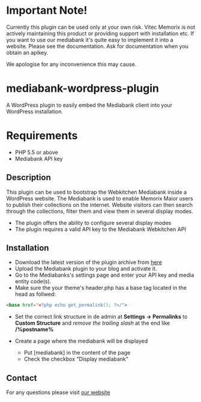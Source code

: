 # Important Note!

Currently this plugin can be used only at your own risk. Vitec Memorix is not actively maintaining this product or providing support with installation etc. If you want to use our mediabank it's quite easy to implement it into a website. Please see the documentation. Ask for documentation when you obtain an apikey. 

We apologise for any inconvenience this may cause.


# mediabank-wordpress-plugin

A WordPress plugin to easily embed the Mediabank client into your WordPress installation.

# Requirements

- PHP 5.5 or above
- Mediabank API key

## Description

This plugin can be used to bootstrap the Webkitchen Mediabank inside a WordPress website. The Mediabank is used to enable Memorix Maior users to publish their collections on the internet. Website visitors can then search through the collections, filter them and view them in several display modes.

* The plugin offers the ability to configure several display modes
* The plugin requires a valid API key to the Mediabank Webkitchen API


## Installation

* Download the latest version of the plugin archive from [here](https://github.com/vitec-memorix/mediabank-wordpress-plugin/archive/v1.3.zip)
* Upload the Mediabank plugin to your blog and activate it.
* Go to the Mediabanks's settings page and enter your API key and media entity code(s).
* Make sure the your theme's header.php has a base tag located in the head as follwed:

```html
<base href="<?php echo get_permalink(); ?>/">
```

* Set the correct link structure in de admin at **Settings -> Permalinks** to **Custom Structure** and *remove the trailing slash* at the end like **/%postname%**

* Create a page where the mediabank will be displayed
    * Put [mediabank] in the content of the page
    * Check the checkbox "Display mediabank"

## Contact

For any questions please visit [our website]([http://picturae.com](https://www.vitec-memorix.com/en/))
